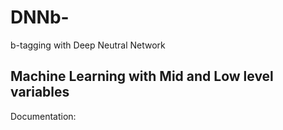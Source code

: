 # DNNb-
b-tagging with Deep Neutral Network

## Machine Learning with Mid and Low level variables
Documentation:

[Current results in a nutshell]: https://github.com/cniii/DNNb-/tree/master/ML_Mid

